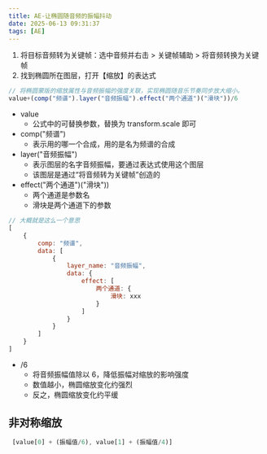 ```yaml
---
title: AE-让椭圆随音频的振幅抖动
date: 2025-06-13 09:31:37
tags: [AE]
---
```


1. 将目标音频转为关键帧：选中音频并右击 > 关键帧辅助 > 将音频转换为关键帧
2. 找到椭圆所在图层，打开【缩放】的表达式

``` Javascript
// 将椭圆蒙版的缩放属性与音频振幅的强度关联，实现椭圆随音乐节奏同步放大缩小。
value+(comp("频谱").layer("音频振幅").effect("两个通道")("滑块"))/6
```

<!--more-->

- value
    - 公式中的可替换参数，替换为 transform.scale 即可
- comp("频谱")
    - 表示用的哪一个合成，用的是名为频谱的合成
- layer("音频振幅")
    - 表示图层的名字音频振幅，要通过表达式使用这个图层
    - 该图层是通过“将音频转为关键帧”创造的
- effect("两个通道")("滑块"))
    - 两个通道是参数名
    - 滑块是两个通道下的参数

``` Javascript
// 大概就是这么一个意思
[
    {
        comp: "频谱",
        data: [
            {
                layer_name: "音频振幅",
                data: {
                    effect: [
                        两个通道: {
                            滑块: xxx
                        }
                    ]
                }
            }
        ]
    }
]
```

- /6
    - 将音频振幅值除以 6，降低振幅对缩放的影响强度
    - 数值越小，椭圆缩放变化约强烈
    - 反之，椭圆缩放变化约平缓

## 非对称缩放

``` Javascript
 [value[0] + (振幅值/6), value[1] + (振幅值/4)]
```